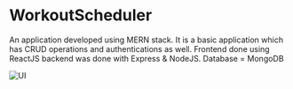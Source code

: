 # WorkoutScheduler
An application developed using MERN stack. It is a basic application which has CRUD operations and authentications as well.
Frontend done using ReactJS backend was done with Express & NodeJS.
Database = MongoDB

![UI](https://user-images.githubusercontent.com/80189358/221158334-6cc32cf4-129e-4fe1-950b-b73d5e009038.PNG)
